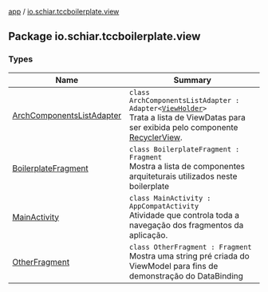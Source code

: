 [app](../index.md) / [io.schiar.tccboilerplate.view](./index.md)

## Package io.schiar.tccboilerplate.view

### Types

| Name | Summary |
|---|---|
| [ArchComponentsListAdapter](-arch-components-list-adapter/index.md) | `class ArchComponentsListAdapter : Adapter<`[`ViewHolder`](-arch-components-list-adapter/-view-holder/index.md)`>`<br>Trata a lista de ViewDatas para ser exibida pelo componente [RecyclerView](#). |
| [BoilerplateFragment](-boilerplate-fragment/index.md) | `class BoilerplateFragment : Fragment`<br>Mostra a lista de componentes arquiteturais utilizados neste boilerplate |
| [MainActivity](-main-activity/index.md) | `class MainActivity : AppCompatActivity`<br>Atividade que controla toda a navegação dos fragmentos da aplicação. |
| [OtherFragment](-other-fragment/index.md) | `class OtherFragment : Fragment`<br>Mostra uma string pré criada do ViewModel para fins de demonstração do DataBinding |

